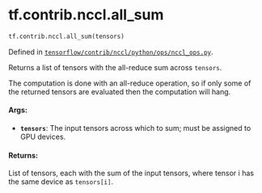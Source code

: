 <div itemscope itemtype="http://developers.google.com/ReferenceObject">
<meta itemprop="name" content="tf.contrib.nccl.all_sum" />
</div>

# tf.contrib.nccl.all_sum

``` python
tf.contrib.nccl.all_sum(tensors)
```



Defined in [`tensorflow/contrib/nccl/python/ops/nccl_ops.py`](https://www.tensorflow.org/code/tensorflow/contrib/nccl/python/ops/nccl_ops.py).

Returns a list of tensors with the all-reduce sum across `tensors`.

The computation is done with an all-reduce operation, so if only some of the
returned tensors are evaluated then the computation will hang.

#### Args:

* <b>`tensors`</b>: The input tensors across which to sum; must be assigned
    to GPU devices.


#### Returns:

List of tensors, each with the sum of the input tensors, where tensor i has
the same device as `tensors[i]`.